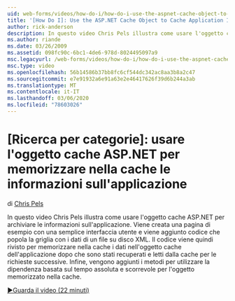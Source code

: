 ```yaml
---
uid: web-forms/videos/how-do-i/how-do-i-use-the-aspnet-cache-object-to-cache-application-information
title: '[How Do I]: Use the ASP.NET Cache Object to Cache Application Information | Microsoft Docs'
author: rick-anderson
description: In questo video Chris Pels illustra come usare l'oggetto cache ASP.NET per archiviare le informazioni sull'applicazione. Viene creata una pagina di esempio con un'interfaccia utente semplice...
ms.author: riande
ms.date: 03/26/2009
ms.assetid: 098fc90c-6bc1-4de6-978d-8024495097a9
msc.legacyurl: /web-forms/videos/how-do-i/how-do-i-use-the-aspnet-cache-object-to-cache-application-information
msc.type: video
ms.openlocfilehash: 56b14586b37bb8fc6cf544dc342ac8aa3b8a2c47
ms.sourcegitcommit: e7e91932a6e91a63e2e46417626f39d6b244a3ab
ms.translationtype: MT
ms.contentlocale: it-IT
ms.lasthandoff: 03/06/2020
ms.locfileid: "78603026"
---
```

# <a name="how-do-i-use-the-aspnet-cache-object-to-cache-application-information"></a>[Ricerca per categorie]: usare l'oggetto cache ASP.NET per memorizzare nella cache le informazioni sull'applicazione

di [Chris Pels](https://twitter.com/chrispels)

In questo video Chris Pels illustra come usare l'oggetto cache ASP.NET per archiviare le informazioni sull'applicazione. Viene creata una pagina di esempio con una semplice interfaccia utente e viene aggiunto codice che popola la griglia con i dati di un file su disco XML. Il codice viene quindi rivisto per memorizzare nella cache i dati nell'oggetto cache dell'applicazione dopo che sono stati recuperati e letti dalla cache per le richieste successive. Infine, vengono aggiunti i metodi per utilizzare la dipendenza basata sul tempo assoluta e scorrevole per l'oggetto memorizzato nella cache.

[&#9654;Guarda il video (22 minuti)](https://channel9.msdn.com/Blogs/ASP-NET-Site-Videos/how-do-i-use-the-aspnet-cache-object-to-cache-application-information)
